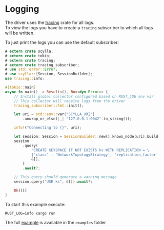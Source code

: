 # Logging

The driver uses the [tracing](https://github.com/tokio-rs/tracing) crate for all logs.\
To view the logs you have to create a `tracing` subscriber to which all logs will be written.

To just print the logs you can use the default subscriber:
```rust
# extern crate scylla;
# extern crate tokio;
# extern crate tracing;
# extern crate tracing_subscriber;
# use std::error::Error;
# use scylla::{Session, SessionBuilder};
use tracing::info;

#[tokio::main]
async fn main() -> Result<(), Box<dyn Error>> {
    // Install global collector configured based on RUST_LOG env var
    // This collector will receive logs from the driver
    tracing_subscriber::fmt::init();

    let uri = std::env::var("SCYLLA_URI")
        .unwrap_or_else(|_| "127.0.0.1:9042".to_string());

    info!("Connecting to {}", uri);

    let session: Session = SessionBuilder::new().known_node(uri).build().await?;
    session
        .query(
            "CREATE KEYSPACE IF NOT EXISTS ks WITH REPLICATION = \
            {'class' : 'NetworkTopologyStrategy', 'replication_factor' : 1}",
            &[],
        )
        .await?;

    // This query should generate a warning message
    session.query("USE ks", &[]).await?;

    Ok(())
}
```

To start this example execute:
```shell
RUST_LOG=info cargo run
```

The full [example](https://github.com/scylladb/scylla-rust-driver/tree/main/examples/logging.rs) is available in the `examples` folder
